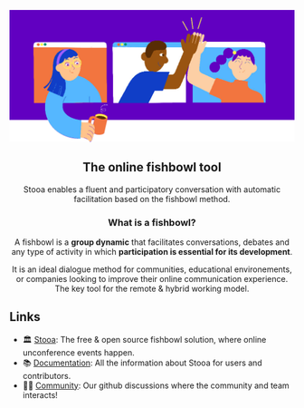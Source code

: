 ![Stooa](https://raw.githubusercontent.com/Stooa/.github/main/profile/assets/img/stooa-smaller.png)

<center>

## The online fishbowl tool

Stooa enables a fluent and participatory conversation with automatic facilitation based on the fishbowl method.

### What is a fishbowl?

A fishbowl is a **group dynamic** that facilitates conversations, debates and any type of activity in which **participation is essential for its development**.

It is an ideal dialogue method for communities, educational environements, or companies looking to improve their online communication experience. The key tool for the remote & hybrid working model.
</center>

## Links

* 🏛 [Stooa](https://stooa.com): The free & open source fishbowl solution, where online unconference events happen.
* 📚 [Documentation](https://docs.stooa.com): All the information about Stooa for users and contributors.
* 🙋‍♀️ [Community](https://github.com/Stooa/Stooa/discussions): Our github discussions where the community and team interacts!